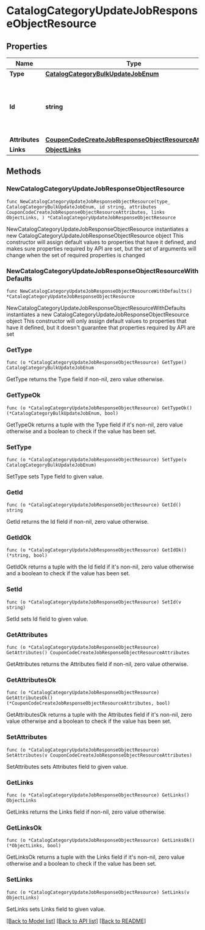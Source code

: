 # CatalogCategoryUpdateJobResponseObjectResource

## Properties

Name | Type | Description | Notes
------------ | ------------- | ------------- | -------------
**Type** | [**CatalogCategoryBulkUpdateJobEnum**](CatalogCategoryBulkUpdateJobEnum.md) |  | 
**Id** | **string** | Unique identifier for retrieving the job. Generated by Klaviyo. | 
**Attributes** | [**CouponCodeCreateJobResponseObjectResourceAttributes**](CouponCodeCreateJobResponseObjectResourceAttributes.md) |  | 
**Links** | [**ObjectLinks**](ObjectLinks.md) |  | 

## Methods

### NewCatalogCategoryUpdateJobResponseObjectResource

`func NewCatalogCategoryUpdateJobResponseObjectResource(type_ CatalogCategoryBulkUpdateJobEnum, id string, attributes CouponCodeCreateJobResponseObjectResourceAttributes, links ObjectLinks, ) *CatalogCategoryUpdateJobResponseObjectResource`

NewCatalogCategoryUpdateJobResponseObjectResource instantiates a new CatalogCategoryUpdateJobResponseObjectResource object
This constructor will assign default values to properties that have it defined,
and makes sure properties required by API are set, but the set of arguments
will change when the set of required properties is changed

### NewCatalogCategoryUpdateJobResponseObjectResourceWithDefaults

`func NewCatalogCategoryUpdateJobResponseObjectResourceWithDefaults() *CatalogCategoryUpdateJobResponseObjectResource`

NewCatalogCategoryUpdateJobResponseObjectResourceWithDefaults instantiates a new CatalogCategoryUpdateJobResponseObjectResource object
This constructor will only assign default values to properties that have it defined,
but it doesn't guarantee that properties required by API are set

### GetType

`func (o *CatalogCategoryUpdateJobResponseObjectResource) GetType() CatalogCategoryBulkUpdateJobEnum`

GetType returns the Type field if non-nil, zero value otherwise.

### GetTypeOk

`func (o *CatalogCategoryUpdateJobResponseObjectResource) GetTypeOk() (*CatalogCategoryBulkUpdateJobEnum, bool)`

GetTypeOk returns a tuple with the Type field if it's non-nil, zero value otherwise
and a boolean to check if the value has been set.

### SetType

`func (o *CatalogCategoryUpdateJobResponseObjectResource) SetType(v CatalogCategoryBulkUpdateJobEnum)`

SetType sets Type field to given value.


### GetId

`func (o *CatalogCategoryUpdateJobResponseObjectResource) GetId() string`

GetId returns the Id field if non-nil, zero value otherwise.

### GetIdOk

`func (o *CatalogCategoryUpdateJobResponseObjectResource) GetIdOk() (*string, bool)`

GetIdOk returns a tuple with the Id field if it's non-nil, zero value otherwise
and a boolean to check if the value has been set.

### SetId

`func (o *CatalogCategoryUpdateJobResponseObjectResource) SetId(v string)`

SetId sets Id field to given value.


### GetAttributes

`func (o *CatalogCategoryUpdateJobResponseObjectResource) GetAttributes() CouponCodeCreateJobResponseObjectResourceAttributes`

GetAttributes returns the Attributes field if non-nil, zero value otherwise.

### GetAttributesOk

`func (o *CatalogCategoryUpdateJobResponseObjectResource) GetAttributesOk() (*CouponCodeCreateJobResponseObjectResourceAttributes, bool)`

GetAttributesOk returns a tuple with the Attributes field if it's non-nil, zero value otherwise
and a boolean to check if the value has been set.

### SetAttributes

`func (o *CatalogCategoryUpdateJobResponseObjectResource) SetAttributes(v CouponCodeCreateJobResponseObjectResourceAttributes)`

SetAttributes sets Attributes field to given value.


### GetLinks

`func (o *CatalogCategoryUpdateJobResponseObjectResource) GetLinks() ObjectLinks`

GetLinks returns the Links field if non-nil, zero value otherwise.

### GetLinksOk

`func (o *CatalogCategoryUpdateJobResponseObjectResource) GetLinksOk() (*ObjectLinks, bool)`

GetLinksOk returns a tuple with the Links field if it's non-nil, zero value otherwise
and a boolean to check if the value has been set.

### SetLinks

`func (o *CatalogCategoryUpdateJobResponseObjectResource) SetLinks(v ObjectLinks)`

SetLinks sets Links field to given value.



[[Back to Model list]](../README.md#documentation-for-models) [[Back to API list]](../README.md#documentation-for-api-endpoints) [[Back to README]](../README.md)


